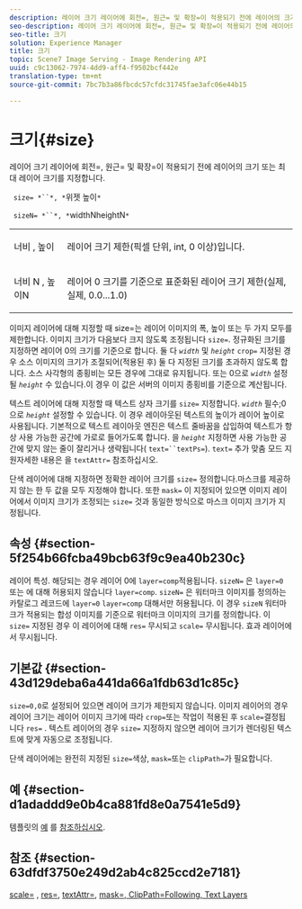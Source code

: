 ```yaml
---
description: 레이어 크기 레이어에 회전=, 원근= 및 확장=이 적용되기 전에 레이어의 크기 또는 최대 레이어 크기를 지정합니다.
seo-description: 레이어 크기 레이어에 회전=, 원근= 및 확장=이 적용되기 전에 레이어의 크기 또는 최대 레이어 크기를 지정합니다.
seo-title: 크기
solution: Experience Manager
title: 크기
topic: Scene7 Image Serving - Image Rendering API
uuid: c9c13062-7974-4dd9-aff4-f9502bcf442e
translation-type: tm+mt
source-git-commit: 7bc7b3a86fbcdc57cfdc31745fae3afc06e44b15

---
```



# 크기{#size}

레이어 크기 레이어에 회전=, 원근= 및 확장=이 적용되기 전에 레이어의 크기 또는 최대 레이어 크기를 지정합니다.

` size= *``*, *`위젯 높이`*`

` sizeN= *``*, *`widthNheightN`*`

<table id="simpletable_FBE17D736F93485AA0053BF447B4CC9F"> 
 <tr class="strow"> 
  <td class="stentry"> <p> <span class="codeph"> 너비 <span class="varname"> , </span>높이 <span class="varname"> </span></span> </p> </td> 
  <td class="stentry"> <p>레이어 크기 제한(픽셀 단위, int, 0 이상)입니다. </p> </td> 
 </tr> 
 <tr class="strow"> 
  <td class="stentry"> <p> <span class="codeph"> 너비 <span class="varname"> N </span>, <span class="varname"> 높이N </span></span> </p> </td> 
  <td class="stentry"> <p>레이어 0 크기를 기준으로 표준화된 레이어 크기 제한(실제, 실제, 0.0...1.0) </p> </td> 
 </tr> 
</table>

이미지 레이어에 대해 지정할 때 size=는 레이어 이미지의 폭, 높이 또는 두 가지 모두를 제한합니다. 이미지 크기가 다음보다 크지 않도록 조정됩니다 `size=`. 정규화된 크기를 지정하면 레이어 0의 크기를 기준으로 합니다. 둘 다 *`width`* 및 *`height`* `crop=` 지정된 경우 소스 이미지의 크기가 조절되어(적용된 후) 둘 다 지정된 크기를 초과하지 않도록 합니다. 소스 사각형의 종횡비는 모든 경우에 그대로 유지됩니다. 또는 0으로 *`width`* 설정될 *`height`* 수 있습니다.이 경우 이 값은 서버의 이미지 종횡비를 기준으로 계산됩니다.

텍스트 레이어에 대해 지정할 때 텍스트 상자 크기를 `size=` 지정합니다. *`width`* 필수;0으로 *`height`* 설정할 수 있습니다. 이 경우 레이아웃된 텍스트의 높이가 레이어 높이로 사용됩니다. 기본적으로 텍스트 레이아웃 엔진은 텍스트 줄바꿈을 삽입하여 텍스트가 항상 사용 가능한 공간에 가로로 들어가도록 합니다. 을 *`height`* 지정하면 사용 가능한 공간에 맞지 않는 줄이 잘리거나 생략됩니다( `text=``textPs=`). `text=` 추가 맞춤 모드 지원자세한 내용은 을 `textAttr=` 참조하십시오.

단색 레이어에 대해 지정하면 정확한 레이어 크기를 `size=` 정의합니다.마스크를 제공하지 않는 한 두 값을 모두 지정해야 합니다. 또한 `mask=` 이 지정되어 있으면 이미지 레이어에서 이미지 크기가 조정되는 `size=` 것과 동일한 방식으로 마스크 이미지 크기가 지정됩니다.

## 속성 {#section-5f254b66fcba49bcb63f9c9ea40b230c}

레이어 특성. 해당되는 경우 레이어 0에 `layer=comp`적용됩니다. `sizeN=` 은 `layer=0` 또는 에 대해 허용되지 않습니다 `layer=comp`. `sizeN=` 은 워터마크 이미지를 정의하는 카탈로그 레코드에 `layer=0` `layer=comp` 대해서만 허용됩니다. 이 경우 `sizeN` 워터마크가 적용되는 합성 이미지를 기준으로 워터마크 이미지의 크기를 정의합니다. 이 `size=` 지정된 경우 이 레이어에 대해 `res=` 무시되고 `scale=` 무시됩니다. 효과 레이어에서 무시됩니다.

## 기본값 {#section-43d129deba6a441da66a1fdb63d1c85c}

`size=0,0`로 설정되어 있으면 레이어 크기가 제한되지 않습니다. 이미지 레이어의 경우 레이어 크기는 레이어 이미지 크기에 따라 `crop=`또는 작업이 적용된 후 `scale=`결정됩니다 `res=` . 텍스트 레이어의 경우 `size=` 지정하지 않으면 레이어 크기가 렌더링된 텍스트에 맞게 자동으로 조정됩니다.

단색 레이어에는 완전히 지정된 `size=`색상, `mask=`또는 `clipPath=`가 필요합니다.

## 예 {#section-d1adaddd9e0b4ca881fd8e0a7541e5d9}

템플릿의 [예](../../../../../is-api/http-ref/image-serving-api-ref/c-http-protocol-reference/c-templates/r-example-a.md#reference-c78ea82e8a1646738e764fa6685dfbac) 를 [참조하십시오](../../../../../is-api/http-ref/image-serving-api-ref/c-http-protocol-reference/c-templates/c-templates.md#concept-3cd2d2adae0e41b2979b9640244d4d3e).

## 참조 {#section-63dfdf3750e249d2ab4c825ccd2e7181}

[scale=](../../../../../is-api/http-ref/image-serving-api-ref/c-http-protocol-reference/c-command-reference/r-is-http-scale.md#reference-098c30cea1764f189e6f7c7e400cc065) , [res=](../../../../../is-api/http-ref/image-serving-api-ref/c-http-protocol-reference/c-command-reference/r-res.md#reference-3d6fe416801148dea0f786f2b5169e55), [textAttr=](../../../../../is-api/http-ref/image-serving-api-ref/c-http-protocol-reference/c-command-reference/r-textattr.md#reference-ff00484fa3244286abeff34911f7ec0d), [mask=](../../../../../is-api/http-ref/image-serving-api-ref/c-http-protocol-reference/c-command-reference/r-mask.md#reference-922254e027404fb890b850e2723ee06e)[](../../../../../is-api/http-ref/image-serving-api-ref/c-http-protocol-reference/c-command-reference/r-clippath.md#reference-8139b1b52dc54749b51b109521ddf83d)[, ClipPath=Following, Text Layers](../../../../../is-api/http-ref/image-serving-api-ref/c-http-protocol-reference/c-text-formatting/r-text-layers.md#reference-47e78cfb18134db5ab09e17af14a6a8f)
